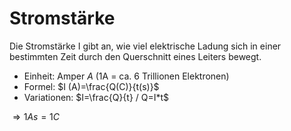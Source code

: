 # Stromstärke
Die Stromstärke I gibt an, wie viel elektrische Ladung sich in einer bestimmten Zeit durch den Querschnitt eines Leiters bewegt.

- Einheit: Amper $A$ (1A = ca. 6 Trillionen Elektronen)
- Formel: $I (A)=\frac{Q(C)}{t(s)}$
- Variationen: $I=\frac{Q}{t} / Q=I*t$

$\Rightarrow 1As = 1C$